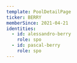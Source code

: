 ```yaml
---
template: PoolDetailPage
ticker: BERRY
memberSince: 2021-04-21
identities:
  - id: alessandro-berry
    role: spo
  - id: pascal-berry
    role: spo
---
```


